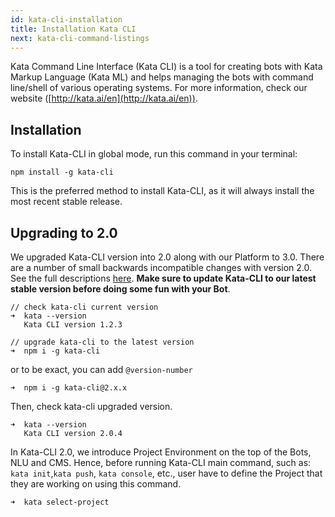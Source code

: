 ```yaml
---
id: kata-cli-installation
title: Installation Kata CLI
next: kata-cli-command-listings
---
```


Kata Command Line Interface (Kata CLI) is a tool for creating bots with Kata Markup Language (Kata ML) and helps managing the bots with command line/shell of various operating systems.
For more information, check our website ([http://kata.ai/en](http://kata.ai/en)).

## Installation

To install Kata-CLI in global mode, run this command in your terminal:

```shell
npm install -g kata-cli
```

This is the preferred method to install Kata-CLI, as it will always install the most recent stable release.

## Upgrading to 2.0

We upgraded Kata-CLI version into 2.0 along with our Platform to 3.0. There are a number of small backwards incompatible changes with version 2.0. See the full descriptions [here](https://github.com/kata-ai/kata-cli/blob/develop/CHANGELOG.md). **Make sure to update Kata-CLI to our latest stable version before doing some fun with your Bot**.

```shell
// check kata-cli current version
➜  kata --version
   Kata CLI version 1.2.3
```

```shell
// upgrade kata-cli to the latest version
➜  npm i -g kata-cli
```

or to be exact, you can add `@version-number`

```shell 
➜  npm i -g kata-cli@2.x.x
```

Then, check kata-cli upgraded version.

```shell
➜  kata --version
   Kata CLI version 2.0.4
```

In Kata-CLI 2.0, we introduce Project Environment on the top of the Bots, NLU and CMS. Hence, before running Kata-CLI main command, such as: `kata init`,`kata push`, `kata console`, etc., user have to define the Project that they are working on using this command. 

```
➜  kata select-project
```
